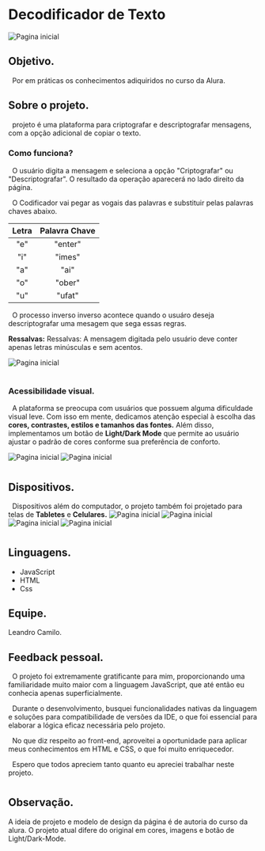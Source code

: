 # Decodificador de Texto

<img src="./img/Pagina_Inicial.png" alt="Pagina inicial">

## Objetivo.

&nbsp; Por em práticas os conhecimentos adiquiridos no curso da Alura.

## Sobre o projeto.

&nbsp; projeto é uma plataforma para criptografar e descriptografar mensagens, com a opção adicional de copiar o texto.

### Como funciona?

&nbsp; O usuário digita a mensagem e seleciona a opção "Criptografar" ou "Descriptografar". O resultado da operação aparecerá no lado direito da página.

&nbsp; O Codificador vai pegar as vogais das palavras e substituir pelas palavras chaves abaixo.

| Letra | Palavra Chave |
| :---: | :-----------: |
|  "e"  |    "enter"    |
|  "i"  |    "imes"     |
|  "a"  |     "ai"      |
|  "o"  |    "ober"     |
|  "u"  |    "ufat"     |

&nbsp; O processo inverso inverso acontece quando o usuáro deseja descriptografar uma mesagem que sega essas regras.

**Ressalvas:** Ressalvas: A mensagem digitada pelo usuário deve conter apenas letras minúsculas e sem acentos.

<img src="./img/Pagina_teste.png" alt="Pagina inicial">

#

### Acessibilidade visual.

&nbsp; A plataforma se preocupa com usuários que possuem alguma dificuldade visual leve. Com isso em mente, dedicamos atenção especial à escolha das **cores, contrastes, estilos e tamanhos das fontes.** Além disso, implementamos um botão de **Light/Dark Mode** que permite ao usuário ajustar o padrão de cores conforme sua preferência de conforto.

<img src="./img/Pagina_Inicial.png" alt="Pagina inicial">
<img src="./img/Tema_Light_Pc.png" alt="Pagina inicial">

#

## Dispositivos.

&nbsp; Dispositivos além do computador, o projeto também foi projetado para telas de **Tabletes** e **Celulares.**
<img src="./img/Pagina_Ipad.png" alt="Pagina inicial">
<img src="./img/Pagina_Ipad_Light-Mode.png" alt="Pagina inicial">
<img src="./img/Pagina_Cell_Dark.png" alt="Pagina inicial">
<img src="./img/Pagina_Cell_Light.png" alt="Pagina inicial">

#

## Linguagens.

<ul>
     <li>
     JavaScript
     </li>
     <li>
     HTML
     </li>
     <li>
     Css
     </li>
</ul>

## Equipe.

Leandro Camilo.

## Feedback pessoal.

&nbsp; O projeto foi extremamente gratificante para mim, proporcionando uma familiaridade muito maior com a linguagem JavaScript, que até então eu conhecia apenas superficialmente.

&nbsp; Durante o desenvolvimento, busquei funcionalidades nativas da linguagem e soluções para compatibilidade de versões da IDE, o que foi essencial para elaborar a lógica eficaz necessária pelo projeto.

&nbsp; No que diz respeito ao front-end, aproveitei a oportunidade para aplicar meus conhecimentos em HTML e CSS, o que foi muito enriquecedor.

&nbsp; Espero que todos apreciem tanto quanto eu apreciei trabalhar neste projeto.

#

## Observação.

A ideia de projeto e modelo de design da página é de autoria do curso da alura. O projeto atual difere do original em cores, imagens e botão de Light/Dark-Mode.
